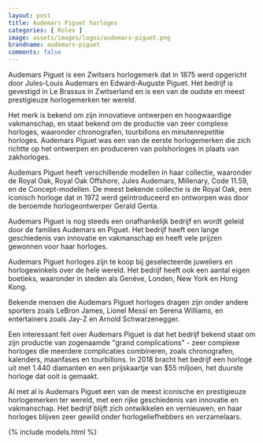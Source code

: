 ```yaml
---
layout: post
title: Audemars Piguet horloges
categories: [ Rolex ]
image: assets/images/logos/audemars-piguet.png
brandname: audemars-piguet
comments: false
---
```

Audemars Piguet is een Zwitsers horlogemerk dat in 1875 werd opgericht door Jules-Louis Audemars en Edward-Auguste Piguet. Het bedrijf is gevestigd in Le Brassus in Zwitserland en is een van de oudste en meest prestigieuze horlogemerken ter wereld.

Het merk is bekend om zijn innovatieve ontwerpen en hoogwaardige vakmanschap, en staat bekend om de productie van zeer complexe horloges, waaronder chronografen, tourbillons en minutenrepetitie horloges. Audemars Piguet was een van de eerste horlogemerken die zich richtte op het ontwerpen en produceren van polshorloges in plaats van zakhorloges.

Audemars Piguet heeft verschillende modellen in haar collectie, waaronder de Royal Oak, Royal Oak Offshore, Jules Audemars, Millenary, Code 11.59, en de Concept-modellen. De meest bekende collectie is de Royal Oak, een iconisch horloge dat in 1972 werd geïntroduceerd en ontworpen was door de beroemde horlogeontwerper Gerald Genta.

Audemars Piguet is nog steeds een onafhankelijk bedrijf en wordt geleid door de families Audemars en Piguet. Het bedrijf heeft een lange geschiedenis van innovatie en vakmanschap en heeft vele prijzen gewonnen voor haar horloges.

Audemars Piguet horloges zijn te koop bij geselecteerde juweliers en horlogewinkels over de hele wereld. Het bedrijf heeft ook een aantal eigen boetieks, waaronder in steden als Genève, Londen, New York en Hong Kong.

Bekende mensen die Audemars Piguet horloges dragen zijn onder andere sporters zoals LeBron James, Lionel Messi en Serena Williams, en entertainers zoals Jay-Z en Arnold Schwarzenegger.

Een interessant feit over Audemars Piguet is dat het bedrijf bekend staat om zijn productie van zogenaamde "grand complications" - zeer complexe horloges die meerdere complicaties combineren, zoals chronografen, kalenders, maanfases en tourbillons. In 2018 bracht het bedrijf een horloge uit met 1.440 diamanten en een prijskaartje van $55 miljoen, het duurste horloge dat ooit is gemaakt.

Al met al is Audemars Piguet een van de meest iconische en prestigieuze horlogemerken ter wereld, met een rijke geschiedenis van innovatie en vakmanschap. Het bedrijf blijft zich ontwikkelen en vernieuwen, en haar horloges blijven zeer gewild onder horlogeliefhebbers en verzamelaars.

{% include models.html %}
